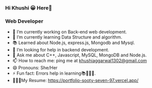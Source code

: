 ### Hi Khushi 😀 Here👋
### Web Developer
- 🔭 I’m currently working on Back-end web development.
- 🌱 I’m currently learning Data Structure and algorithm.
- 📚 Learned about Node.js, express.js, Mongodb and Mysql.
- 🤔 I’m looking for help in backend development.
- 💬 Ask me about C++, Javascript, MySQL, MongoDB and Node.js.
- 📫 How to reach me: ping me at khushiaggarwal1302@gmail.com
- 😄 Pronouns: She/Her
- ⚡ Fun fact: Errors help in learning📚🙇🏻‍♀️.
- 👩🏻‍💻My Resume: https://portfolio-sooty-seven-97.vercel.app/

